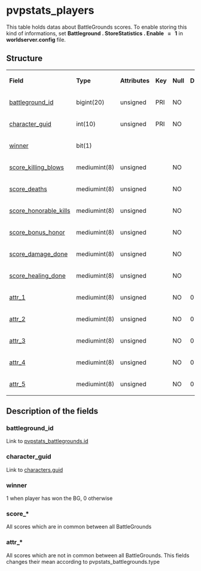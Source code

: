 # pvpstats\_players

This table holds datas about BattleGrounds scores. To enable storing this kind of informations, set **Battleground . StoreStatistics . Enable   =   1** in **worldserver.config** file.

## Structure

<table>
<colgroup>
<col width="12%" />
<col width="12%" />
<col width="12%" />
<col width="12%" />
<col width="12%" />
<col width="12%" />
<col width="12%" />
<col width="12%" />
</colgroup>
<tbody>
<tr>
<td><p><strong>Field</strong></p></td>
<td><p><strong>Type</strong></p></td>
<td><p><strong>Attributes</strong></p></td>
<td><p><strong>Key</strong></p></td>
<td><p><strong>Null</strong></p></td>
<td><p><strong>Default</strong></p></td>
<td><p><strong>Extra</strong></p></td>
<td><p><strong>Comment</strong></p></td>
</tr>
<tr>
<td><p><a href="#battleground_id">battleground_id</a></p></td>
<td><p>bigint(20)</p></td>
<td><p>unsigned</p></td>
<td><p>PRI</p></td>
<td><p>NO</p></td>
<td><p> </p></td>
<td><p> </p></td>
<td><p> </p></td>
</tr>
<tr>
<td><p><a href="#character_guid">character_guid</a></p></td>
<td><p>int(10)</p></td>
<td><p>unsigned</p></td>
<td><p>PRI</p></td>
<td><p>NO</p></td>
<td><p> </p></td>
<td><p> </p></td>
<td><p> </p></td>
</tr>
<tr>
<td><p><a href="#winner">winner</a></p></td>
<td><p>bit(1)</p></td>
<td> </td>
<td> </td>
<td> </td>
<td> </td>
<td> </td>
<td> </td>
</tr>
<tr>
<td><p><a href="#score_">score_killing_blows</a></p></td>
<td>mediumint(8)</td>
<td><p>unsigned</p></td>
<td><p> </p></td>
<td><p>NO</p></td>
<td><p> </p></td>
<td><p> </p></td>
<td><p> </p></td>
</tr>
<tr>
<td><p><a href="#score_">score_deaths</a></p></td>
<td>mediumint(8)</td>
<td><p>unsigned</p></td>
<td><p> </p></td>
<td><p>NO</p></td>
<td><p> </p></td>
<td><p> </p></td>
<td><p> </p></td>
</tr>
<tr>
<td><p><a href="#score_">score_honorable_kills</a></p></td>
<td><p>mediumint(8)</p></td>
<td><p>unsigned</p></td>
<td><p> </p></td>
<td><p>NO</p></td>
<td><p> </p></td>
<td><p> </p></td>
<td><p> </p></td>
</tr>
<tr>
<td><p><a href="#score_">score_bonus_honor</a></p></td>
<td><p>mediumint(8)</p></td>
<td><p>unsigned</p></td>
<td> </td>
<td><p>NO</p></td>
<td> </td>
<td> </td>
<td> </td>
</tr>
<tr>
<td><p><a href="#score_">score_damage_done</a></p></td>
<td>mediumint(8)</td>
<td><p>unsigned</p></td>
<td> </td>
<td><p>NO</p></td>
<td> </td>
<td> </td>
<td> </td>
</tr>
<tr>
<td><p><a href="#score_">score_healing_done</a></p></td>
<td><p>mediumint(8)</p></td>
<td><p>unsigned</p></td>
<td> </td>
<td><p>NO</p></td>
<td> </td>
<td> </td>
<td> </td>
</tr>
<tr>
<td><p><a href="#attr_">attr_1</a></p></td>
<td><p>mediumint(8)</p></td>
<td><p>unsigned</p></td>
<td> </td>
<td><p>NO</p></td>
<td>0</td>
<td> </td>
<td> </td>
</tr>
<tr>
<td><p><a href="#attr_">attr_2</a></p></td>
<td><p>mediumint(8)</p></td>
<td><p>unsigned</p></td>
<td> </td>
<td><p>NO</p></td>
<td>0</td>
<td> </td>
<td> </td>
</tr>
<tr>
<td><p><a href="#attr_">attr_3</a></p></td>
<td><p>mediumint(8)</p></td>
<td><p>unsigned</p></td>
<td> </td>
<td><p>NO</p></td>
<td>0</td>
<td> </td>
<td> </td>
</tr>
<tr>
<td><p><a href="#attr_">attr_4</a></p></td>
<td>mediumint(8)</td>
<td><p>unsigned</p></td>
<td> </td>
<td><p>NO</p></td>
<td>0</td>
<td> </td>
<td> </td>
</tr>
<tr>
<td><p><a href="#attr_">attr_5</a></p></td>
<td><p>mediumint(8)</p></td>
<td><p>unsigned</p></td>
<td> </td>
<td><p>NO</p></td>
<td>0</td>
<td> </td>
<td> </td>
</tr>
</tbody>
</table>

## Description of the fields

### battleground\_id

Link to [pvpstats\_battlegrounds.id](pvpstats_battlegrounds.md#id)

### character\_guid

Link to [characters.guid](characters.md#guid)

### winner

1 when player has won the BG, 0 otherwise

### score\_\*

All scores which are in common between all BattleGrounds

### attr\_\*

All scores which are not in common between all BattleGrounds. This fields changes their mean according to pvpstats\_battlegrounds.type

 
